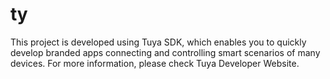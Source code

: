 # ty
This project is developed using Tuya SDK, which enables you to quickly develop branded apps connecting and controlling smart scenarios of many devices. For more information, please check Tuya Developer Website.
